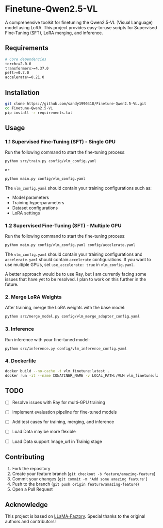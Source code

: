 # Finetune-Qwen2.5-VL

A comprehensive toolkit for finetuning the Qwen2.5-VL (Visual Language) model using LoRA. This project provides easy-to-use scripts for Supervised Fine-Tuning (SFT), LoRA merging, and inference.

## Requirements

```bash
# Core dependencies
torch>=2.0.0
transformers>=4.37.0
peft>=0.7.0
accelerate>=0.21.0
```

## Installation

```bash
git clone https://github.com/sandy1990418/Finetune-Qwen2.5-VL.git
cd Finetune-Qwen2.5-VL
pip install -r requirements.txt
```

## Usage

### 1.1 Supervised Fine-Tuning (SFT) - Single GPU

Run the following command to start the fine-tuning process:

```bash
python src/train.py config/vlm_config.yaml

or

python main.py config/vlm_config.yaml
```

The `vlm_config.yaml` should contain your training configurations such as:
- Model parameters
- Training hyperparameters
- Dataset configurations
- LoRA settings

### 1.2 Supervised Fine-Tuning (SFT) - Multiple GPU

Run the following command to start the fine-tuning process:

```bash
python main.py config/vlm_config.yaml config/accelerate.yaml
```

The `vlm_config.yaml` should contain your training configurations and  `accelerate.yaml` should contain `accelerate` configurations. If you want to use multiple GPUs, set `use_accelerate: true` in `vlm_config.yaml`.

A better approach would be to use Ray, but I am currently facing some issues that have yet to be resolved. I plan to work on this further in the future.

### 2. Merge LoRA Weights

After training, merge the LoRA weights with the base model:

```bash
python src/merge_model.py config/vlm_merge_adapter_config.yaml
```

### 3. Inference

Run inference with your fine-tuned model:

```bash
python src/inference.py config/vlm_inference_config.yaml
```

### 4. Dockerfile
```bash
docker build --no-cache -t vlm_finetune:latest .
docker run -it --name CONATINER_NAME -v LOCAL_PATH:/VLM vlm_finetune:latest
```

## TODO
- [ ] Resolve issues with Ray for multi-GPU training
- [ ] Implement evaluation pipeline for fine-tuned models  
- [ ] Add test cases for training, merging, and inference  
- [ ] Load Data may be more flexible
- [ ] Load Data support Image_url in Trainig stage


## Contributing

1. Fork the repository
2. Create your feature branch (`git checkout -b feature/amazing-feature`)
3. Commit your changes (`git commit -m 'Add some amazing feature'`)
4. Push to the branch (`git push origin feature/amazing-feature`)
5. Open a Pull Request

## Acknowledge
This project is based on [LLaMA-Factory](https://github.com/hiyouga/LLaMA-Factory/tree/main). Special thanks to the original authors and contributors!
